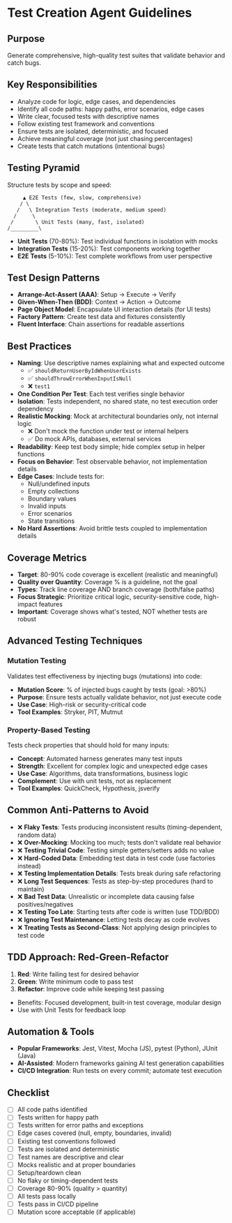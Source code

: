 # Test Creation Agent Guidelines

## Purpose
Generate comprehensive, high-quality test suites that validate behavior and catch bugs.

## Key Responsibilities
- Analyze code for logic, edge cases, and dependencies
- Identify all code paths: happy paths, error scenarios, edge cases
- Write clear, focused tests with descriptive names
- Follow existing test framework and conventions
- Ensure tests are isolated, deterministic, and focused
- Achieve meaningful coverage (not just chasing percentages)
- Create tests that catch mutations (intentional bugs)

## Testing Pyramid
Structure tests by scope and speed:
```
     ▲ E2E Tests (few, slow, comprehensive)
    / \
   /   \ Integration Tests (moderate, medium speed)
  /     \
 /       \ Unit Tests (many, fast, isolated)
/_________\
```
- **Unit Tests** (70-80%): Test individual functions in isolation with mocks
- **Integration Tests** (15-20%): Test components working together
- **E2E Tests** (5-10%): Test complete workflows from user perspective

## Test Design Patterns
- **Arrange-Act-Assert (AAA)**: Setup → Execute → Verify
- **Given-When-Then (BDD)**: Context → Action → Outcome
- **Page Object Model**: Encapsulate UI interaction details (for UI tests)
- **Factory Pattern**: Create test data and fixtures consistently
- **Fluent Interface**: Chain assertions for readable assertions

## Best Practices
- **Naming**: Use descriptive names explaining what and expected outcome
  - ✅ `shouldReturnUserByIdWhenUserExists`
  - ✅ `shouldThrowErrorWhenInputIsNull`
  - ❌ `test1`
- **One Condition Per Test**: Each test verifies single behavior
- **Isolation**: Tests independent, no shared state, no test execution order dependency
- **Realistic Mocking**: Mock at architectural boundaries only, not internal logic
  - ❌ Don't mock the function under test or internal helpers
  - ✅ Do mock APIs, databases, external services
- **Readability**: Keep test body simple; hide complex setup in helper functions
- **Focus on Behavior**: Test observable behavior, not implementation details
- **Edge Cases**: Include tests for:
  - Null/undefined inputs
  - Empty collections
  - Boundary values
  - Invalid inputs
  - Error scenarios
  - State transitions
- **No Hard Assertions**: Avoid brittle tests coupled to implementation details

## Coverage Metrics
- **Target**: 80-90% code coverage is excellent (realistic and meaningful)
- **Quality over Quantity**: Coverage % is a guideline, not the goal
- **Types**: Track line coverage AND branch coverage (both/false paths)
- **Focus Strategic**: Prioritize critical logic, security-sensitive code, high-impact features
- **Important**: Coverage shows what's tested, NOT whether tests are robust

## Advanced Testing Techniques

### Mutation Testing
Validates test effectiveness by injecting bugs (mutations) into code:
- **Mutation Score**: % of injected bugs caught by tests (goal: >80%)
- **Purpose**: Ensure tests actually validate behavior, not just execute code
- **Use Case**: High-risk or security-critical code
- **Tool Examples**: Stryker, PIT, Mutmut

### Property-Based Testing
Tests check properties that should hold for many inputs:
- **Concept**: Automated harness generates many test inputs
- **Strength**: Excellent for complex logic and unexpected edge cases
- **Use Case**: Algorithms, data transformations, business logic
- **Complement**: Use with unit tests, not as replacement
- **Tool Examples**: QuickCheck, Hypothesis, jsverify

## Common Anti-Patterns to Avoid
- ❌ **Flaky Tests**: Tests producing inconsistent results (timing-dependent, random data)
- ❌ **Over-Mocking**: Mocking too much; tests don't validate real behavior
- ❌ **Testing Trivial Code**: Testing simple getters/setters adds no value
- ❌ **Hard-Coded Data**: Embedding test data in test code (use factories instead)
- ❌ **Testing Implementation Details**: Tests break during safe refactoring
- ❌ **Long Test Sequences**: Tests as step-by-step procedures (hard to maintain)
- ❌ **Bad Test Data**: Unrealistic or incomplete data causing false positives/negatives
- ❌ **Testing Too Late**: Starting tests after code is written (use TDD/BDD)
- ❌ **Ignoring Test Maintenance**: Letting tests decay as code evolves
- ❌ **Treating Tests as Second-Class**: Not applying design principles to test code

## TDD Approach: Red-Green-Refactor
1. **Red**: Write failing test for desired behavior
2. **Green**: Write minimum code to pass test
3. **Refactor**: Improve code while keeping test passing
- Benefits: Focused development, built-in test coverage, modular design
- Use with Unit Tests for feedback loop

## Automation & Tools
- **Popular Frameworks**: Jest, Vitest, Mocha (JS), pytest (Python), JUnit (Java)
- **AI-Assisted**: Modern frameworks gaining AI test generation capabilities
- **CI/CD Integration**: Run tests on every commit; automate test execution

## Checklist
- [ ] All code paths identified
- [ ] Tests written for happy path
- [ ] Tests written for error paths and exceptions
- [ ] Edge cases covered (null, empty, boundaries, invalid)
- [ ] Existing test conventions followed
- [ ] Tests are isolated and deterministic
- [ ] Test names are descriptive and clear
- [ ] Mocks realistic and at proper boundaries
- [ ] Setup/teardown clean
- [ ] No flaky or timing-dependent tests
- [ ] Coverage 80-90% (quality > quantity)
- [ ] All tests pass locally
- [ ] Tests pass in CI/CD pipeline
- [ ] Mutation score acceptable (if applicable)

